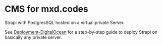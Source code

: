 # CMS for mxd.codes

Strapi with PostgresSQL hosted on a virtual private Server.

See [Deployment-DigitalOcean](https://strapi.io/documentation/v3.x/deployment/digitalocean.html) for a step-by-step guide to deploy Strapi on basically any private server.